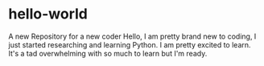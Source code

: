 # hello-world
A new Repository for a new coder
Hello, I am pretty brand new to coding, I just started researching and learning Python.  I am pretty excited to learn.  It's a tad overwhelming with so much to learn but I'm ready.

